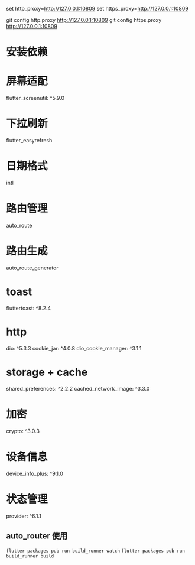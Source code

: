 set http_proxy=http://127.0.0.1:10809
set https_proxy=http://127.0.0.1:10809

git config http.proxy http://127.0.0.1:10809
git config https.proxy http://127.0.0.1:10809

# 安装依赖
# 屏幕适配
flutter_screenutil: ^5.9.0
# 下拉刷新
flutter_easyrefresh
# 日期格式
intl
# 路由管理
auto_route

# 路由生成
auto_route_generator

# toast
fluttertoast: ^8.2.4
# http
dio: ^5.3.3
cookie_jar: ^4.0.8
dio_cookie_manager: ^3.1.1

# storage + cache
shared_preferences: ^2.2.2
cached_network_image: ^3.3.0

# 加密
crypto: ^3.0.3
# 设备信息
device_info_plus: ^9.1.0
# 状态管理
provider: ^6.1.1



## auto_router 使用 
`flutter packages pub run build_runner watch`
`flutter packages pub run build_runner build`

